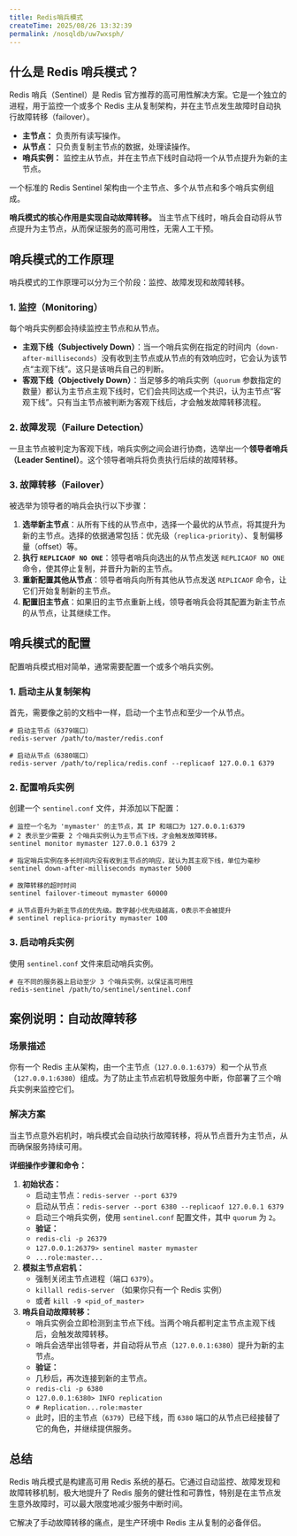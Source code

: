 ```yaml
---
title: Redis哨兵模式
createTime: 2025/08/26 13:32:39
permalink: /nosqldb/uw7wxsph/
---
```

## 什么是 Redis 哨兵模式？

Redis 哨兵（Sentinel）是 Redis 官方推荐的高可用性解决方案。它是一个独立的进程，用于监控一个或多个 Redis 主从复制架构，并在主节点发生故障时自动执行故障转移（failover）。

- **主节点：** 负责所有读写操作。
- **从节点：** 只负责复制主节点的数据，处理读操作。
- **哨兵实例：** 监控主从节点，并在主节点下线时自动将一个从节点提升为新的主节点。

一个标准的 Redis Sentinel 架构由一个主节点、多个从节点和多个哨兵实例组成。

**哨兵模式的核心作用是实现自动故障转移。** 当主节点下线时，哨兵会自动将从节点提升为主节点，从而保证服务的高可用性，无需人工干预。

## 哨兵模式的工作原理

哨兵模式的工作原理可以分为三个阶段：监控、故障发现和故障转移。

### 1. 监控（Monitoring）

每个哨兵实例都会持续监控主节点和从节点。

- **主观下线（Subjectively Down）**：当一个哨兵实例在指定的时间内（`down-after-milliseconds`）没有收到主节点或从节点的有效响应时，它会认为该节点“主观下线”。这只是该哨兵自己的判断。
- **客观下线（Objectively Down）**：当足够多的哨兵实例（`quorum` 参数指定的数量）都认为主节点主观下线时，它们会共同达成一个共识，认为主节点“客观下线”。只有当主节点被判断为客观下线后，才会触发故障转移流程。

### 2. 故障发现（Failure Detection）

一旦主节点被判定为客观下线，哨兵实例之间会进行协商，选举出一个**领导者哨兵（Leader Sentinel）**。这个领导者哨兵将负责执行后续的故障转移。

### 3. 故障转移（Failover）

被选举为领导者的哨兵会执行以下步骤：

1. **选举新主节点**：从所有下线的从节点中，选择一个最优的从节点，将其提升为新的主节点。选择的依据通常包括：优先级（`replica-priority`）、复制偏移量（offset）等。
2. **执行 `REPLICAOF NO ONE`**：领导者哨兵向选出的从节点发送 `REPLICAOF NO ONE` 命令，使其停止复制，并晋升为新的主节点。
3. **重新配置其他从节点**：领导者哨兵向所有其他从节点发送 `REPLICAOF` 命令，让它们开始复制新的主节点。
4. **配置旧主节点**：如果旧的主节点重新上线，领导者哨兵会将其配置为新主节点的从节点，让其继续工作。

## 哨兵模式的配置

配置哨兵模式相对简单，通常需要配置一个或多个哨兵实例。

### 1. 启动主从复制架构

首先，需要像之前的文档中一样，启动一个主节点和至少一个从节点。

```
# 启动主节点（6379端口）
redis-server /path/to/master/redis.conf

# 启动从节点（6380端口）
redis-server /path/to/replica/redis.conf --replicaof 127.0.0.1 6379
```

### 2. 配置哨兵实例

创建一个 `sentinel.conf` 文件，并添加以下配置：

```
# 监控一个名为 'mymaster' 的主节点，其 IP 和端口为 127.0.0.1:6379
# 2 表示至少需要 2 个哨兵实例认为主节点下线，才会触发故障转移。
sentinel monitor mymaster 127.0.0.1 6379 2

# 指定哨兵实例在多长时间内没有收到主节点的响应，就认为其主观下线，单位为毫秒
sentinel down-after-milliseconds mymaster 5000

# 故障转移的超时时间
sentinel failover-timeout mymaster 60000

# 从节点晋升为新主节点的优先级。数字越小优先级越高，0表示不会被提升
# sentinel replica-priority mymaster 100
```

### 3. 启动哨兵实例

使用 `sentinel.conf` 文件来启动哨兵实例。

```
# 在不同的服务器上启动至少 3 个哨兵实例，以保证高可用性
redis-sentinel /path/to/sentinel/sentinel.conf
```

## 案例说明：自动故障转移

### 场景描述

你有一个 Redis 主从架构，由一个主节点（`127.0.0.1:6379`）和一个从节点（`127.0.0.1:6380`）组成。为了防止主节点宕机导致服务中断，你部署了三个哨兵实例来监控它们。

### 解决方案

当主节点意外宕机时，哨兵模式会自动执行故障转移，将从节点晋升为主节点，从而确保服务持续可用。

**详细操作步骤和命令：**

1. **初始状态：**
   - 启动主节点：`redis-server --port 6379`
   - 启动从节点：`redis-server --port 6380 --replicaof 127.0.0.1 6379`
   - 启动三个哨兵实例，使用 `sentinel.conf` 配置文件，其中 `quorum` 为 `2`。
   - **验证：**
   - `redis-cli -p 26379`
   - `127.0.0.1:26379> sentinel master mymaster`
   - `...role:master...`
2. **模拟主节点宕机：**
   - 强制关闭主节点进程（端口 `6379`）。
   - `killall redis-server` （如果你只有一个 Redis 实例）
   - 或者 `kill -9 <pid_of_master>`
3. **哨兵自动故障转移：**
   - 哨兵实例会立即检测到主节点下线。当两个哨兵都判定主节点主观下线后，会触发故障转移。
   - 哨兵会选举出领导者，并自动将从节点（`127.0.0.1:6380`）提升为新的主节点。
   - **验证：**
   - 几秒后，再次连接到新的主节点。
   - `redis-cli -p 6380`
   - `127.0.0.1:6380> INFO replication`
   - `# Replication...role:master`
   - 此时，旧的主节点（`6379`）已经下线，而 `6380` 端口的从节点已经接替了它的角色，并继续提供服务。

## 总结

Redis 哨兵模式是构建高可用 Redis 系统的基石。它通过自动监控、故障发现和故障转移机制，极大地提升了 Redis 服务的健壮性和可靠性，特别是在主节点发生意外故障时，可以最大限度地减少服务中断时间。

它解决了手动故障转移的痛点，是生产环境中 Redis 主从复制的必备伴侣。